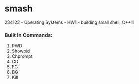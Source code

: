 # smash
234123 - Operating Systems - HW1 - building small shell, C++11

<h3> Built In Commands: </h3>

<ol>
  <li>PWD</li>
  <li>Showpid</li>
  <li>Chprompt</li>
  <li>CD</li>
  <li>FG</li>
  <li>BG</li>
  <li>Kill</li>
  </ol>
